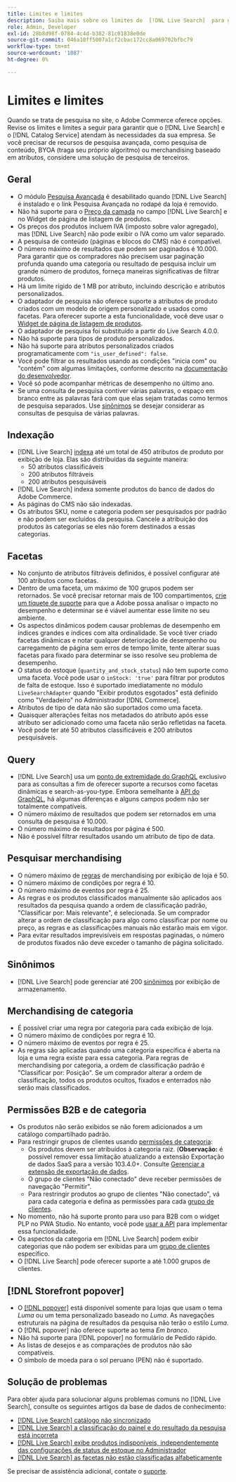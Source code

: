```yaml
---
title: Limites e limites
description: Saiba mais sobre os limites do  [!DNL Live Search]  para garantir que ele atenda às necessidades da sua empresa.
role: Admin, Developer
exl-id: 28b8d98f-0784-4c4d-b382-81c01838e0de
source-git-commit: 046a18ff5007a1cf2cbac172cc8a069702bfbc79
workflow-type: tm+mt
source-wordcount: '1087'
ht-degree: 0%

---
```


# Limites e limites

Quando se trata de pesquisa no site, o Adobe Commerce oferece opções. Revise os limites e limites a seguir para garantir que o [!DNL Live Search] e o [!DNL Catalog Service] atendam às necessidades da sua empresa. Se você precisar de recursos de pesquisa avançada, como pesquisa de conteúdo, BYOA (traga seu próprio algoritmo) ou merchandising baseado em atributos, considere uma solução de pesquisa de terceiros.

## Geral

- O módulo [Pesquisa Avançada](https://experienceleague.adobe.com/en/docs/commerce-admin/catalog/catalog/search/search) é desabilitado quando [!DNL Live Search] é instalado e o link Pesquisa Avançada no rodapé da loja é removido.
- Não há suporte para o [Preço da camada](https://experienceleague.adobe.com/en/docs/commerce-admin/catalog/products/pricing/product-price-tier) no campo [!DNL Live Search] e no Widget de página de listagem de produtos.
- Os preços dos produtos incluem IVA (imposto sobre valor agregado), mas [!DNL Live Search] não pode exibir o IVA como um valor separado.
- A pesquisa de conteúdo (páginas e blocos do CMS) não é compatível.
- O número máximo de resultados que podem ser paginados é 10.000. Para garantir que os compradores não precisem usar paginação profunda quando uma categoria ou resultado de pesquisa incluir um grande número de produtos, forneça maneiras significativas de filtrar produtos.
- Há um limite rígido de 1 MB por atributo, incluindo descrição e atributos personalizados.
- O adaptador de pesquisa não oferece suporte a atributos de produto criados com um modelo de origem personalizado e usados como facetas. Para oferecer suporte a esta funcionalidade, você deve usar o [Widget de página de listagem de produtos](plp-styling.md).
- O adaptador de pesquisa foi substituído a partir do Live Search 4.0.0.
- Não há suporte para tipos de produto personalizados.
- Não há suporte para atributos personalizados criados programaticamente com `"is_user_defined": false`.
- Você pode filtrar os resultados usando as condições &quot;inicia com&quot; ou &quot;contém&quot; com algumas limitações, conforme descrito na [documentação do desenvolvedor](https://developer.adobe.com/commerce/webapi/graphql/schema/live-search/queries/product-search/#limitations).
- Você só pode acompanhar métricas de desempenho no último ano.
- Se uma consulta de pesquisa contiver várias palavras, o espaço em branco entre as palavras fará com que elas sejam tratadas como termos de pesquisa separados. Use [sinônimos](./synonyms.md) se desejar considerar as consultas de pesquisa de várias palavras.

## Indexação

- [!DNL Live Search] [indexa](indexing.md) até um total de 450 atributos de produto por exibição de loja. Elas são distribuídas da seguinte maneira:
   - 50 atributos classificáveis
   - 200 atributos filtráveis
   - 200 atributos pesquisáveis
- [!DNL Live Search] indexa somente produtos do banco de dados do Adobe Commerce.
- As páginas do CMS não são indexadas.
- Os atributos SKU, nome e categoria podem ser pesquisados por padrão e não podem ser excluídos da pesquisa. Cancele a atribuição dos produtos às categorias se eles não forem destinados a essas categorias.

## Facetas

- No conjunto de atributos filtráveis definidos, é possível configurar até 100 atributos como facetas.
- Dentro de uma faceta, um máximo de 100 grupos podem ser retornados. Se você precisar retornar mais de 100 compartimentos, [crie um tíquete de suporte](https://experienceleague.adobe.com/en/docs/commerce-knowledge-base/kb/help-center-guide/magento-help-center-user-guide) para que a Adobe possa analisar o impacto no desempenho e determinar se é viável aumentar esse limite no seu ambiente.
- Os aspectos dinâmicos podem causar problemas de desempenho em índices grandes e índices com alta ordinalidade. Se você tiver criado facetas dinâmicas e notar qualquer deterioração de desempenho ou carregamento de página sem erros de tempo limite, tente alterar suas facetas para fixado para determinar se isso resolve seu problema de desempenho.
- O status do estoque (`quantity_and_stock_status`) não tem suporte como uma faceta. Você pode usar o `inStock: 'true'` para filtrar por produtos de falta de estoque. Isso é suportado imediatamente no módulo `LiveSearchAdapter` quando &quot;Exibir produtos esgotados&quot; está definido como &quot;Verdadeiro&quot; no Administrador [!DNL Commerce].
- Atributos de tipo de data não são suportados como uma faceta.
- Quaisquer alterações feitas nos metadados do atributo após esse atributo ser adicionado como uma faceta não serão refletidas na faceta.
- Você pode ter até 50 atributos classificáveis e 200 atributos pesquisáveis.

## Query

- [!DNL Live Search] usa um [ponto de extremidade do GraphQL](https://developer.adobe.com/commerce/webapi/graphql/schema/live-search/) exclusivo para as consultas a fim de oferecer suporte a recursos como facetas dinâmicas e search-as-you-type. Embora semelhante à [API do GraphQL](https://developer.adobe.com/commerce/webapi/graphql/), há algumas diferenças e alguns campos podem não ser totalmente compatíveis.
- O número máximo de resultados que podem ser retornados em uma consulta de pesquisa é 10.000.
- O número máximo de resultados por página é 500.
- Não é possível filtrar resultados usando um atributo de tipo de data.

## Pesquisar merchandising

- O número máximo de [regras](rules.md) de merchandising por exibição de loja é 50.
- O número máximo de condições por regra é 10.
- O número máximo de eventos por regra é 25.
- As regras e os produtos classificados manualmente são aplicados aos resultados da pesquisa quando a ordem de classificação padrão, &quot;Classificar por: Mais relevante&quot;, é selecionada. Se um comprador alterar a ordem de classificação para algo como classificar por nome ou preço, as regras e as classificações manuais não estarão mais em vigor.
- Para evitar resultados imprevisíveis em respostas paginadas, o número de produtos fixados não deve exceder o tamanho de página solicitado.

## Sinônimos

- [!DNL Live Search] pode gerenciar até 200 [sinônimos](synonyms.md) por exibição de armazenamento.

## Merchandising de categoria

- É possível criar uma regra por categoria para cada exibição de loja.
- O número máximo de condições por regra é 10.
- O número máximo de eventos por regra é 25.
- As regras são aplicadas quando uma categoria específica é aberta na loja e uma regra existe para essa categoria. Para regras de merchandising por categoria, a ordem de classificação padrão é &quot;Classificar por: Posição&quot;. Se um comprador alterar a ordem de classificação, todos os produtos ocultos, fixados e enterrados não serão mais classificados.

## Permissões B2B e de categoria

- Os produtos não serão exibidos se não forem adicionados a um catálogo compartilhado padrão.
- Para restringir grupos de clientes usando [permissões de categoria](https://experienceleague.adobe.com/en/docs/commerce-admin/catalog/categories/category-permissions):
   - Os produtos devem ser atribuídos à categoria raiz. (**Observação:** é possível remover essa limitação atualizando a extensão Exportação de dados SaaS para a versão 103.4.0+. Consulte [Gerenciar a extensão de exportação de dados](../data-export/manage-extension.md).
   - O grupo de clientes &quot;Não conectado&quot; deve receber permissões de navegação &quot;Permitir&quot;.
   - Para restringir produtos ao grupo de clientes &quot;Não conectado&quot;, vá para cada categoria e defina as permissões para cada [grupo de clientes](https://experienceleague.adobe.com/en/docs/commerce-admin/b2b/shared-catalogs/catalog-shared-manage).
- No momento, não há suporte pronto para uso para B2B com o widget PLP no PWA Studio. No entanto, você pode [usar a API](install.md#pwa-support) para implementar essa funcionalidade.
- Os aspectos da categoria em [!DNL Live Search] podem exibir categorias que não podem ser exibidas para um [grupo de clientes](https://experienceleague.adobe.com/en/docs/commerce-admin/b2b/shared-catalogs/catalog-shared-manage) específico.
- O [!DNL Live Search] pode oferecer suporte a até 1.000 grupos de clientes.

## [!DNL Storefront popover]

- O [[!DNL popover]](storefront-popover.md) está disponível somente para lojas que usam o tema *Luma* ou um tema personalizado baseado no *Luma*. As navegações estruturais na página de resultados da pesquisa não terão o estilo *Luma*.
- O [!DNL popover] não oferece suporte ao tema *Em branco*.
- Não há suporte para [!DNL popover] no formulário de Pedido rápido.
- As listas de desejos e as comparações de produtos não são compatíveis.
- O símbolo de moeda para o sol peruano (PEN) não é suportado.

## Solução de problemas

Para obter ajuda para solucionar alguns problemas comuns no [!DNL Live Search], consulte os seguintes artigos da base de dados de conhecimento:

- [[!DNL Live Search] catálogo não sincronizado](https://experienceleague.adobe.com/en/docs/commerce-knowledge-base/kb/troubleshooting/miscellaneous/live-search-catalog-data-sync)
- [[!DNL Live Search] a classificação do painel e do resultado da pesquisa está incorreta](https://experienceleague.adobe.com/en/docs/commerce-knowledge-base/kb/troubleshooting/miscellaneous/live-search-dashboard-ranking-incorrect)
- [[!DNL Live Search] exibe produtos indisponíveis, independentemente das configurações de status de estoque no Administrador](https://experienceleague.adobe.com/en/docs/commerce-knowledge-base/kb/troubleshooting/miscellaneous/live-search-displays-out-of-stock-products)
- [[!DNL Live Search] as facetas não estão classificadas alfabeticamente](https://experienceleague.adobe.com/en/docs/commerce-knowledge-base/kb/troubleshooting/miscellaneous/live-search-facets-not-sorted)

Se precisar de assistência adicional, contate o [suporte](https://experienceleague.adobe.com/en/docs/commerce-knowledge-base/kb/help-center-guide/magento-help-center-user-guide).

